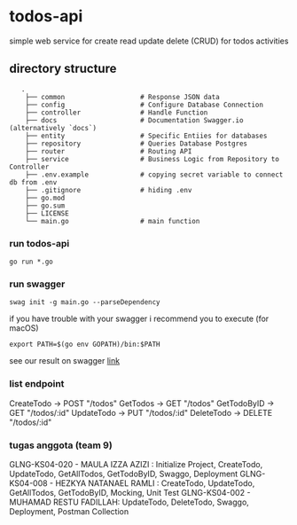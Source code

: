 # todos-api
simple web service for create read update delete (CRUD) for todos activities

## directory structure 
```
   .
    ├── common                   # Response JSON data
    ├── config                   # Configure Database Connection 
    ├── controller               # Handle Function 
    ├── docs                     # Documentation Swagger.io (alternatively `docs`)
    ├── entity                   # Specific Entiies for databases
    ├── repository               # Queries Database Postgres
    ├── router                   # Routing API
    ├── service                  # Business Logic from Repository to Controller
    ├── .env.example             # copying secret variable to connect db from .env
    ├── .gitignore               # hiding .env
    ├── go.mod                 
    ├── go.sum                   
    ├── LICENSE
    └── main.go                  # main function
```
### run todos-api 
```
go run *.go
```

### run swagger 
```
swag init -g main.go --parseDependency
```

if you have trouble with your swagger i recommend you to execute (for macOS)
```
export PATH=$(go env GOPATH)/bin:$PATH
```
see our result on swagger [link](https://editor.swagger.io)

### list endpoint

CreateTodo -> POST "/todos"
GetTodos ->	  GET "/todos"
GetTodoByID	-> GET "/todos/:id"
UpdateTodo -> PUT "/todos/:id"
DeleteTodo -> DELETE "/todos/:id"


### tugas anggota (team 9)

GLNG-KS04-020 - MAULA IZZA AZIZI      : Initialize Project, CreateTodo, UpdateTodo, GetAllTodos, GetTodoByID, Swaggo, Deployment
GLNG-KS04-008 - HEZKYA NATANAEL RAMLI : CreateTodo, UpdateTodo, GetAllTodos, GetTodoByID, Mocking, Unit Test
GLNG-KS04-002 - MUHAMAD RESTU FADILLAH: UpdateTodo, DeleteTodo, Swaggo, Deployment, Postman Collection

